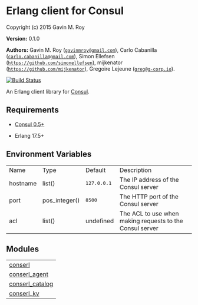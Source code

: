 

# Erlang client for Consul #

Copyright (c) 2015 Gavin M. Roy

__Version:__ 0.1.0

__Authors:__ Gavin M. Roy ([`gavinmroy@gmail.com`](mailto:gavinmroy@gmail.com)), Carlo Cabanilla ([`carlo.cabanilla@gmail.com`](mailto:carlo.cabanilla@gmail.com)), Simon Ellefsen ([`https://github.com/simonellefsen`](mailto:https://github.com/simonellefsen)), mijkenator ([`https://github.com/mijkenator`](mailto:https://github.com/mijkenator)), Gregoire Lejeune ([`greg@g-corp.io`](mailto:greg@g-corp.io)).

[![Build Status](https://travis-ci.org/gmr/conserl.svg?branch=master)](https://travis-ci.org/gmr/conserl)

An Erlang client library for [Consul](http://consul.io).


## Requirements ##

* [Consul 0.5+](http://consul.io)

* Erlang 17.5+



## Environment Variables ##


<table width="100%" border="0" summary="environment variables">
<tr><td>Name</td><td>Type</td><td>Default</td><td>Description</td></tr>
<tr><td>hostname</td><td>list()</td><td><tt>127.0.0.1</tt></td><td>The IP address of the Consul server</td></tr>
<tr><td>port</td><td>pos_integer()</td><td><tt>8500</tt></td><td>The HTTP port of the Consul server</td></tr>
<tr><td>acl</td><td>list()</td><td>undefined</td><td>The ACL to use when making requests to the Consul server</td></tr>
</table>



## Modules ##


<table width="100%" border="0" summary="list of modules">
<tr><td><a href="conserl.md" class="module">conserl</a></td></tr>
<tr><td><a href="conserl_agent.md" class="module">conserl_agent</a></td></tr>
<tr><td><a href="conserl_catalog.md" class="module">conserl_catalog</a></td></tr>
<tr><td><a href="conserl_kv.md" class="module">conserl_kv</a></td></tr></table>

